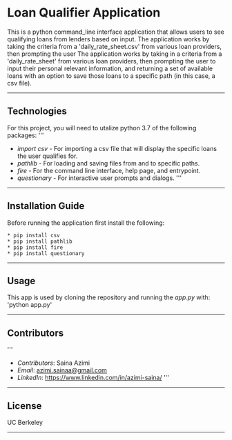 # **Loan Qualifier Application**
This is a python command_line interface application that allows users to see qualifying loans from lenders based on input. The application works by taking the criteria from a 'daily_rate_sheet.csv' from various loan providers, then prompting the user
The application works by taking in a criteria from a 'daily_rate_sheet' from various loan providers, then prompting the user to input their personal relevant information, and returning a set of available loans with an option to save those loans to a specific path (in this case, a csv file).

---

## Technologies
For this project, you will need to utalize python 3.7 of the following packages:
'''
* *import csv* - For importing a csv file that will display the specific loans the user qualifies for. 
* *pathlib* - For loading and saving files from and to specific paths.
* *fire* - For the command line interface, help page, and entrypoint. 
* *questionary* - For interactive user prompts and dialogs. 
'''

---

## Installation Guide
Before running the application first install the following:

    * pip install csv
    * pip install pathlib
    * pip install fire 
    * pip install questionary 


---

## Usage
This app is used by cloning the repository and running the *app.py* with:
'python app.py'

---

## Contributors
'''
* *Contributors*: Saina Azimi
* *Email*: azimi.sainaa@gmail.com
* *LinkedIn*: https://www.linkedin.com/in/azimi-saina/ 
'''

---

## License
UC Berkeley

---